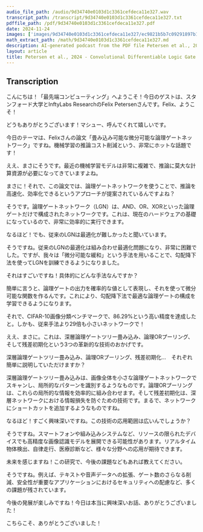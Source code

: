 ```yaml
---
audio_file_path: /audio/9d34740e0103d1c3361cefdeca11e327.wav
transcript_path: /transcript/9d34740e0103d1c3361cefdeca11e327.txt
pdffile_path: /pdf/9d34740e0103d1c3361cefdeca11e327.pdf
date: 2024-11-24
images: ['images/9d34740e0103d1c3361cefdeca11e327/ec9821b5b7c09291897b1ee88d6363d7a82574c9318bb8348f0c49875dda5554.jpg', 'images/9d34740e0103d1c3361cefdeca11e327/31c31539d1663ec4e41d790fd1e9b2f81a313ed028b790710480f6c94eb4ae39.jpg', 'images/9d34740e0103d1c3361cefdeca11e327/c5fada9698ad6a1352de7323e1a4b8ad0abd033568edadf55e13aef53656cfa4.jpg', 'images/9d34740e0103d1c3361cefdeca11e327/86796977890dbca9cd6a8cd9cb33619526c3f5451b11c11687320d2bfc815695.jpg', 'images/9d34740e0103d1c3361cefdeca11e327/09c2d9ce328c7c44c408a9ca3e018c5d16ca9ee5bf899f8756914c79bb3294d7.jpg', 'images/9d34740e0103d1c3361cefdeca11e327/6009e8097fbbef3b081f1008961961e3f4228e390952561585b1a470aae14fdb.jpg', 'images/9d34740e0103d1c3361cefdeca11e327/f9ee59366c7672b369406090700e97a4b255e396a3a4799bde417dcbbbbb3b95.jpg', 'images/9d34740e0103d1c3361cefdeca11e327/126067e4ba2d7b8bf74401227ac0b137c6abe401eaad90f96d355d8fc7d65dbe.jpg', 'images/9d34740e0103d1c3361cefdeca11e327/02c9ba4e061657c7fecb0efc746531e12cdf3cdc4ea7e787a3ebc62524fe08d8.jpg', 'images/9d34740e0103d1c3361cefdeca11e327/3cb893e7c05fe505a523918dc9f8d1fa71491f2f92575836d0296650d3636c78.jpg', 'images/9d34740e0103d1c3361cefdeca11e327/2b792b1cf94a67b46e0883e240b0e1417f13d691247c70e0e6ce142c017ea351.jpg', 'images/9d34740e0103d1c3361cefdeca11e327/5294cc374e212c94bed738a785f3abe11da35080521d744722a4400f566d578d.jpg', 'images/9d34740e0103d1c3361cefdeca11e327/a682b5667bc66c488feb5dc3a6deaa462d0a54562c3c8f1434cae53937da6d1f.jpg', 'images/9d34740e0103d1c3361cefdeca11e327/805ebca5acb9e34fc6cc67854d6c65800f8b14431ef3e7446aeb8bd3f7c307ad.jpg', 'images/9d34740e0103d1c3361cefdeca11e327/644c8cffb26b5cb7043f27fe6e4413dbc68e2d4a2048651399697273e41a27d8.jpg', 'images/9d34740e0103d1c3361cefdeca11e327/3f415cc0e688c36ef24eee202c9f54a4b6ffc4057799df64067608a1d038d521.jpg', 'images/9d34740e0103d1c3361cefdeca11e327/04299737bfc7db3ec302db54ec95a3c4ad246e54f4d64ff0523f3bca9fb0cf8b.jpg']
math_extract_path: /math/9d34740e0103d1c3361cefdeca11e327.md
description: AI-generated podcast from the PDF file Petersen et al., 2024 - Convolutional Differentiable Logic Gate Networks_JP / 9d34740e0103d1c3361cefdeca11e327
layout: article
title: Petersen et al., 2024 - Convolutional Differentiable Logic Gate Networks_JP
---
```


## Transcription
こんにちは！「最先端コンピューティング」へようこそ！今日のゲストは、スタンフォード大学とInftyLabs ResearchのFelix Petersenさんです。Felix、ようこそ！

どうもありがとうございます！マシュー、呼んでくれて嬉しいです。

今日のテーマは、Felixさんの論文「畳み込み可能な微分可能な論理ゲートネットワーク」ですね。機械学習の推論コスト削減という、非常にホットな話題です！

ええ、まさにそうです。最近の機械学習モデルは非常に複雑で、推論に莫大な計算資源が必要になってきていますよね。

まさに！それで、この論文では、論理ゲートネットワークを使うことで、推論を高速化、効率化できるというアプローチが提案されているんですよね？

そうです。論理ゲートネットワーク（LGN）は、AND、OR、XORといった論理ゲートだけで構成されたネットワークです。これは、現在のハードウェアの基礎になっているので、非常に効率的に実行できます。

なるほど！でも、従来のLGNは最適化が難しかったと聞いています。

そうですね。従来のLGNの最適化は組み合わせ最適化問題になり、非常に困難でした。ですが、我々は「微分可能な緩和」という手法を用いることで、勾配降下法を使ってLGNを訓練できるようになりました。

それはすごいですね！具体的にどんな手法なんですか？

簡単に言うと、論理ゲートの出力を確率的な値として表現し、それを使って微分可能な関数を作るんです。これにより、勾配降下法で最適な論理ゲートの構成を学習できるようになります。

それで、CIFAR-10画像分類ベンチマークで、86.29%という高い精度を達成したと。しかも、従来手法より29倍も小さいネットワークで！

ええ、まさに。これは、深層論理ゲートツリー畳み込み、論理ORプーリング、そして残差初期化という3つの革新的な技術のおかげです。

深層論理ゲートツリー畳み込み、論理ORプーリング、残差初期化…　それぞれ簡単に説明していただけますか？

深層論理ゲートツリー畳み込みは、画像全体を小さな論理ゲートネットワークでスキャンし、局所的なパターンを識別するようなものです。論理ORプーリングは、これらの局所的な情報を効率的に組み合わせます。そして残差初期化は、深層ネットワークにおける情報損失を防ぐための技術です。まるで、ネットワークにショートカットを追加するようなものですね。

なるほど！すごく興味深いですね。この技術の応用範囲は広いんでしょうか？

そうですね。スマートフォンや組み込みシステムなど、リソースの限られたデバイスでも高精度な画像認識モデルを展開できる可能性があります。リアルタイム物体検出、自律走行、医療診断など、様々な分野への応用が期待できます。

未来を感じますね！この研究で、今後の課題などもあれば教えてください。

そうですね。例えば、テキストや音声データへの拡張、ゲート数のさらなる削減、安全性が重要なアプリケーションにおけるセキュリティへの配慮など、多くの課題が残されています。

今後の発展が楽しみですね！今日は本当に興味深いお話、ありがとうございました！

こちらこそ、ありがとうございました！





